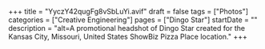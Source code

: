 +++
title = "YyczY42qugFg8vSbLuYi.avif"
draft = false
tags = ["Photos"]
categories = ["Creative Engineering"]
pages = ["Dingo Star"]
startDate = ""
description = "alt=A promotional headshot of Dingo Star created for the Kansas City, Missouri, United States ShowBiz Pizza Place location."
+++
